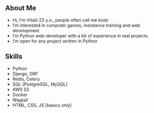## About Me
- Hi, I’m Vitalii 23 y.o., people often call me _kodo_
- I’m interested in computer games, resistance training and web development
- I’m Python web-developer with a bit of experience in real projects.
- I’m open for any project written in Python

## Skills
- Python
- Django, DRF
- Redis, Celery
- SQL [PostgreSQL, MySQL]
- AWS S3
- Docker
- Wagtail
- HTML, CSS, JS [basics only]
<!---
xKuroiUsagix/xKuroiUsagix is a ✨ special ✨ repository because its `README.md` (this file) appears on your GitHub profile.
You can click the Preview link to take a look at your changes.
--->
